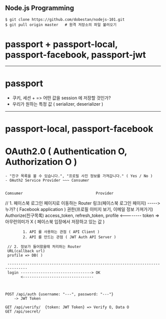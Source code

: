 Node.js Programming
---


```
$ git clone https://github.com/dobestan/nodejs-101.git
$ git pull origin master   # 원격 저장소의 파일 불러오기
```


# passport + passport-local, passport-facebook, passport-jwt

---

# passport

- 쿠키, 세션 + => 어떤 값을 session 에 저장할 것인가?
- 우리가 원하는 특정 값 ( serializer, deserializer )

---

# passport-local, passport-facebook







# OAuth2.0 ( Authentication O, Authorization O )
    - "친구 목록을 볼 수 있습니다.", "프로필 사진 정보를 가져갑니다." ( Yes / No )
    - OAuth2 Service Provider ~~~ Consumer


    Comsumer                                 Provider

   // 1. 페이스북 로그인 페이지로 이동하는 Router
    링크(페이스북 로그인 페이지) ----->   누가? ( Facebook application )
                                          권한(프로필 이미지 보기, 이메일 정보 가져가기)
                                            Authorize(친구목록)
     access_token, refresh_token, profile     <--------
     token => 아무런의미가 X ( 페이스북 입장에서 저장하고 있는 값 )
            
            1. API 를 사용하는 관점 ( API Client )
            2. API 를 만드는 관점 ( JWT Auth API Server )

     // 2. 정보가 들어왔을때 처리하는 Router
     URL(callback url) 
     profile => DB( )

     -------------------------------------------------------------------------------
     login --------------------------------> OK
           <--------------------------------



    POST /api/auth {username: "---", password: "---"}
        -> JWT Token

    GET /api/verify/  {token: JWT Token} => Verify O, Data O
    GET /api/secret/ 













